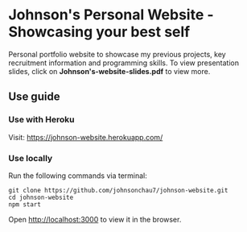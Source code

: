 # Johnson's Personal Website - Showcasing your best self

Personal portfolio website to showcase my previous projects, key recruitment information and programming skills. To view presentation slides, click on **Johnson's-website-slides.pdf** to view more. 

## Use guide

### Use with Heroku

Visit: https://johnson-website.herokuapp.com/

### Use locally

Run the following commands via terminal:<br/>
```
git clone https://github.com/johnsonchau7/johnson-website.git
cd johnson-website
npm start
```

Open [http://localhost:3000](http://localhost:3000) to view it in the browser.
